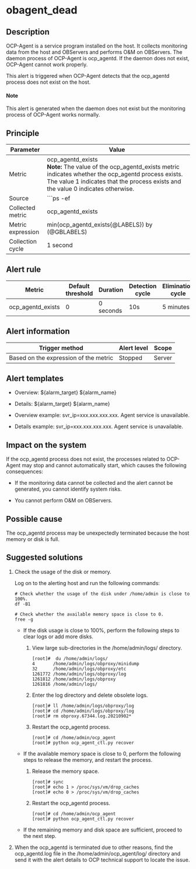 obagent_dead
=================================



Description
--------------------------------

OCP-Agent is a service program installed on the host. It collects monitoring data from the host and OBServers and performs O\&M on OBServers. The daemon process of OCP-Agent is ocp_agentd. If the daemon does not exist, OCP-Agent cannot work properly.

This alert is triggered when OCP-Agent detects that the ocp_agentd process does not exist on the host.

  <main id="notice" type='explain'>
    <h4>Note</h4>
    <p>This alert is generated when the daemon does not exist but the monitoring process of OCP-Agent works normally.</p>
  </main>

Principle
------------------------------



|     Parameter     |                                                                                                                   Value                                                                                                                   |
|-------------------|-------------------------------------------------------------------------------------------------------------------------------------------------------------------------------------------------------------------------------------------|
| Metric            | ocp_agentd_exists</br> **Note:**  The value of the ocp_agentd_exists metric indicates whether the ocp_agentd process exists. The value 1 indicates that the process exists and the value 0 indicates otherwise. |
| Source            | ```ps -ef|grep -w ocp_agentd|grep -v grep|wc -l ```                                                                                                                                                        |
| Collected metric  | ocp_agentd_exists                                                                                                                                                                                                                         |
| Metric expression | min(ocp_agentd_exists{@LABELS}) by (@GBLABELS)                                                                                                                                                                                            |
| Collection cycle  | 1 second                                                                                                                                                                                                                                  |



Alert rule
-------------------------------



|      Metric       | Default threshold | Duration  | Detection cycle | Elimination cycle |
|-------------------|-------------------|-----------|-----------------|-------------------|
| ocp_agentd_exists | 0                 | 0 seconds | 10s             | 5 minutes         |



Alert information
--------------------------------------



|            Trigger method             | Alert level | Scope  |
|---------------------------------------|-------------|--------|
| Based on the expression of the metric | Stopped     | Server |



Alert templates
------------------------------------

* Overview: \${alarm_target} ${alarm_name}



* Details: \${alarm_target} ${alarm_name}



* Overview example: svr_ip=xxx.xxx.xxx.xxx. Agent service is unavailable.



* Details example: svr_ip=xxx.xxx.xxx.xxx. Agent service is unavailable.






Impact on the system
-----------------------------------------

If the ocp_agentd process does not exist, the processes related to OCP-Agent may stop and cannot automatically start, which causes the following consequences:

* If the monitoring data cannot be collected and the alert cannot be generated, you cannot identify system risks.



* You cannot perform O\&M on OBServers.






Possible cause
-----------------------------------

The ocp_agentd process may be unexpectedly terminated because the host memory or disk is full.

Suggested solutions
----------------------------------------

1. Check the usage of the disk or memory.

   Log on to the alerting host and run the following commands:

   ```shell
   # Check whether the usage of the disk under /home/admin is close to 100%.
   df -B1

   # Check whether the available memory space is close to 0.
   free -g
   ```


   * If the disk usage is close to 100%, perform the following steps to clear logs or add more disks.

     1. View large sub-directories in the /home/admin/logs/ directory.

        ```shell
        [root]#  du /home/admin/logs/
        4       /home/admin/logs/obproxy/minidump
        32      /home/admin/logs/obproxy/etc
        1261772 /home/admin/logs/obproxy/log
        1261812 /home/admin/logs/obproxy
        1261816 /home/admin/logs/
        ```



     2. Enter the log directory and delete obsolete logs.

        ```shell
        [root]# ll /home/admin/logs/obproxy/log
        [root]# cd /home/admin/logs/obproxy/log
        [root]# rm obproxy.67344.log.20210902*
        ```



     3. Restart the ocp_agentd process.

        ```shell
        [root]# cd /home/admin/ocp_agent
        [root]# python ocp_agent_ctl.py recover
        ```






   * If the available memory space is close to 0, perform the following steps to release the memory, and restart the process.

     1. Release the memory space.

        ```shell
        [root]# sync
        [root]# echo 1 > /proc/sys/vm/drop_caches
        [root]# echo 0 > /proc/sys/vm/drop_caches
        ```



     2. Restart the ocp_agentd process.

        ```shell
        [root]# cd /home/admin/ocp_agent
        [root]# python ocp_agent_ctl.py recover
        ```






   * If the remaining memory and disk space are sufficient, proceed to the next step.






2. When the ocp_agentd is terminated due to other reasons, find the ocp_agentd.log file in the /home/admin/ocp_agent/log/ directory and send it with the alert details to OCP technical support to locate the issue.
